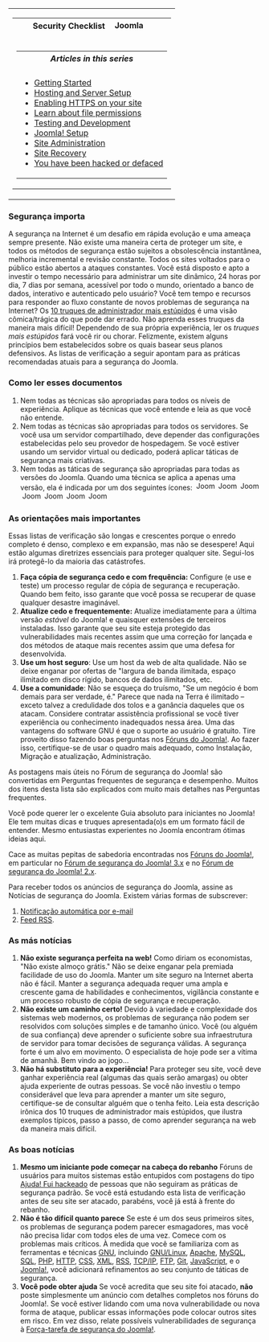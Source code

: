 <!-- Filename: Security_Checklist/Getting_Started / Display title: Lista de verificação de segurança/Primeiros passos -->

<table class="navbox" data-cellspacing="0">

<tbody>
<tr class="odd">
<td><table class="nowraplinks navbox-inner" data-cellspacing="0">

<tbody>
<tr class="header">
<th colspan="2" class="navbox-title" scope="col">Security Checklist <img
src="https://docs.joomla.org/images/7/7b/Compat_icon_CMS.png"
decoding="async" data-file-width="87" data-file-height="17" width="87"
height="17" alt="Joomla CMS" /></th>
</tr>
&#10;<tr class="odd">
<td></td>
<td></td>
</tr>
<tr class="even">
<td colspan="2" class="navbox-abovebelow"></td>
</tr>
<tr class="odd">
<td></td>
<td></td>
</tr>
<tr class="even">
<td colspan="2" class="navbox-list navbox-odd"><table
class="nowraplinks navbox-subgroup" data-cellspacing="0">

<tbody>
<tr class="header">
<th colspan="2" class="navbox-title" scope="col"><em>Articles in this
series</em></th>
</tr>
&#10;<tr class="odd">
<td></td>
<td></td>
</tr>
<tr class="even">
<td colspan="2" class="navbox-list navbox-odd"><ul>
<li><a href="https://docs.joomla.org/Security_Checklist/Getting_Started"
title="Special:MyLanguage/Security Checklist/Getting Started">Getting
Started</a></li>
<li><a
href="https://docs.joomla.org/Security_Checklist/Hosting_and_Server_Setup"
title="Special:MyLanguage/Security Checklist/Hosting and Server Setup">Hosting
and Server Setup</a></li>
<li><a href="https://docs.joomla.org/Enabling_HTTPS_on_your_site"
title="Special:MyLanguage/Enabling HTTPS on your site">Enabling HTTPS on
your site</a></li>
<li><a
href="https://docs.joomla.org/Security_Checklist/Where_can_you_learn_more_about_file_permissions%3F"
title="Special:MyLanguage/Security Checklist/Where can you learn more about file permissions?">Learn
about file permissions</a></li>
<li><a
href="https://docs.joomla.org/Security_Checklist/Testing_and_Development"
title="Special:MyLanguage/Security Checklist/Testing and Development">Testing
and Development</a></li>
<li><a href="https://docs.joomla.org/Security_Checklist/Joomla!_Setup"
title="Special:MyLanguage/Security Checklist/Joomla! Setup">Joomla!
Setup</a></li>
<li><a
href="https://docs.joomla.org/Security_Checklisthttps://docs.joomla.org/Security%20Checklist/Site%20Administration">Site
Administration</a></li>
<li><a
href="https://docs.joomla.org/Security_Checklisthttps://docs.joomla.org/Security%20Checklist/Site%20Recovery">Site
Recovery</a></li>
<li><a
href="https://docs.joomla.org/Security_Checklist/You_have_been_hacked_or_defaced"
title="Special:MyLanguage/Security Checklist/You have been hacked or defaced">You
have been hacked or defaced</a></li>
</ul></td>
</tr>
</tbody>
</table></td>
</tr>
</tbody>
</table></td>
</tr>
</tbody>
</table>

### Segurança importa

A segurança na Internet é um desafio em rápida evolução e uma ameaça
sempre presente. Não existe uma maneira certa de proteger um site, e
todos os métodos de segurança estão sujeitos a obsolescência
instantânea, melhoria incremental e revisão constante. Todos os sites
voltados para o público estão abertos a ataques constantes. Você está
disposto e apto a investir o tempo necessário para administrar um site
dinâmico, 24 horas por dia, 7 dias por semana, acessível por todo o
mundo, orientado a banco de dados, interativo e autenticado pelo
usuário? Você tem tempo e recursos para responder ao fluxo constante de
novos problemas de segurança na Internet? Os [10 truques de
administrador mais
estúpidos](https://docs.joomla.org/Top_10_Stupidest_Administrator_Tricks "Top 10 Stupidest Administrator Tricks")
é uma visão cômica/trágica do que pode dar errado. Não aprenda esses
truques da maneira mais difícil! Dependendo de sua própria experiência,
ler os *truques mais estúpidos* fará você rir ou chorar. Felizmente,
existem alguns princípios bem estabelecidos sobre os quais basear seus
planos defensivos. As listas de verificação a seguir apontam para as
práticas recomendadas atuais para a segurança do Joomla.

### Como ler esses documentos

1.  Nem todas as técnicas são apropriadas para todos os níveis de
    experiência. Aplique as técnicas que você entende e leia as que você
    não entende.
2.  Nem todas as técnicas são apropriadas para todos os servidores. Se
    você usa um servidor compartilhado, deve depender das configurações
    estabelecidas pelo seu provedor de hospedagem. Se você estiver
    usando um servidor virtual ou dedicado, poderá aplicar táticas de
    segurança mais criativas.
3.  Nem todas as táticas de segurança são apropriadas para todas as
    versões do Joomla. Quando uma técnica se aplica a apenas uma versão,
    ela é indicada por um dos seguintes ícones:
     <img src="https://docs.joomla.org/images/4/43/Compat_icon_1_0.png"
    decoding="async" data-file-width="40" data-file-height="17" width="40"
    height="17" alt="Joomla 1.0" /> <img src="https://docs.joomla.org/images/c/c8/Compat_icon_1_5.png"
    decoding="async" data-file-width="40" data-file-height="17" width="40"
    height="17" alt="Joomla 1.5" /> <img src="https://docs.joomla.org/images/d/da/Compat_icon_1_6.png"
    decoding="async" data-file-width="40" data-file-height="17" width="40"
    height="17" alt="Joomla 1.6" /> <img src="https://docs.joomla.org/images/8/87/Compat_icon_1_7.png"
    decoding="async" data-file-width="40" data-file-height="17" width="40"
    height="17" alt="Joomla 1.7" /> <img src="https://docs.joomla.org/images/5/53/Compat_icon_2_5.png"
    decoding="async" data-file-width="40" data-file-height="17" width="40"
    height="17" alt="Joomla 2.5" /> <img src="https://docs.joomla.org/images/9/9e/Compat_icon_3_0.png"
    decoding="async" data-file-width="40" data-file-height="17" width="40"
    height="17" alt="Joomla 3.0" /> <img src="https://docs.joomla.org/images/d/d6/Compat_icon_3_1.png"
    decoding="async" data-file-width="40" data-file-height="17" width="40"
    height="17" alt="Joomla 3.1" />

### As orientações mais importantes

Essas listas de verificação são longas e crescentes porque o enredo
completo é denso, complexo e em expansão, mas não se desespere! Aqui
estão algumas diretrizes essenciais para proteger qualquer site.
Segui-los irá protegê-lo da maioria das catástrofes.

1.  **Faça cópia de segurança cedo e com frequência:** Configure (e use
    e teste) um processo regular de cópia de segurança e recuperação.
    Quando bem feito, isso garante que você possa se recuperar de quase
    qualquer desastre imaginável.
2.  **Atualize cedo e frequentemente:** Atualize imediatamente para a
    última versão *estável* do Joomla! e quaisquer extensões de
    terceiros instaladas. Isso garante que seu site esteja protegido das
    vulnerabilidades mais recentes assim que uma correção for lançada e
    dos métodos de ataque mais recentes assim que uma defesa for
    desenvolvida.
3.  **Use um host seguro**: Use um host da web de alta qualidade. Não se
    deixe enganar por ofertas de "largura de banda ilimitada, espaço
    ilimitado em disco rígido, bancos de dados ilimitados, etc.
4.  **Use a comunidade**: Não se esqueça do truísmo, "Se um negócio é
    bom demais para ser verdade, é." Parece que nada na Terra é
    ilimitado – exceto talvez a credulidade dos tolos e a ganância
    daqueles que os atacam. Considere contratar assistência profissional
    se você tiver experiência ou conhecimento inadequados nessa área.
    Uma das vantagens do software GNU é que o suporte ao usuário é
    gratuito. Tire proveito disso fazendo boas perguntas nos
    <a href="http://forum.joomla.org" class="external text" target="_blank"
    rel="noreferrer noopener">Fóruns do Joomla!</a>. Ao fazer isso,
    certifique-se de usar o quadro mais adequado, como Instalação,
    Migração e atualização, Administração.

As postagens mais úteis no Fórum de segurança do Joomla! são convertidas
em  Perguntas frequentes de segurança e
desempenho.
Muitos dos itens desta lista são explicados com muito mais detalhes nas
Perguntas frequentes.

Você pode querer ler o excelente  Guia absoluto para iniciantes no
Joomla!
Ele tem muitas dicas e truques apresentada(o)s em um formato fácil de
entender. Mesmo entusiastas experientes no Joomla encontram ótimas
ideias aqui.

Cace as muitas pepitas de sabedoria encontradas nos
<a href="http://forum.joomla.org" class="external text" target="_blank"
rel="noreferrer noopener">Fóruns do Joomla!</a>, em particular no
<a href="http://forum.joomla.org/viewforum.php?f=714"
class="external text" target="_blank" rel="noreferrer noopener">Fórum de
segurança do Joomla! 3.x</a> e no
<a href="http://forum.joomla.org/viewforum.php?f=621"
class="external text" target="_blank" rel="noreferrer noopener">Fórum de
segurança do Joomla! 2.x</a>.

Para receber todos os anúncios de segurança do Joomla, assine as
Notícias de segurança do Joomla. Existem várias formas de subscrever:

1.  <a
    href="http://feedburner.google.com/fb/a/mailverify?uri=JoomlaSecurityNews"
    class="external text" target="_blank"
    rel="nofollow noreferrer noopener">Notificação automática por e-mail</a>
2.  <a href="http://feeds.joomla.org/JoomlaSecurityNews"
    class="external text" target="_blank" rel="noreferrer noopener">Feed
    RSS</a>.

### As más notícias

1.  **Não existe segurança perfeita na web!** Como diriam os
    economistas, "Não existe almoço grátis." Não se deixe enganar pela
    premiada facilidade de uso do Joomla. Manter um site seguro na
    Internet aberta não é fácil. Manter a segurança adequada requer uma
    ampla e crescente gama de habilidades e conhecimentos, vigilância
    constante e um processo robusto de cópia de segurança e recuperação.
2.  **Não existe um caminho certo!** Devido à variedade e complexidade
    dos sistemas web modernos, os problemas de segurança não podem ser
    resolvidos com soluções simples e de tamanho único. Você (ou alguém
    de sua confiança) deve aprender o suficiente sobre sua
    infraestrutura de servidor para tomar decisões de segurança válidas.
    A segurança forte é um alvo em movimento. O especialista de hoje
    pode ser a vítima de amanhã. Bem vindo ao jogo...
3.  **Não há substituto para a experiência!** Para proteger seu site,
    você deve ganhar experiência real (algumas das quais serão amargas)
    ou obter ajuda experiente de outras pessoas. Se você não investiu o
    tempo considerável que leva para aprender a manter um site seguro,
    certifique-se de consultar alguém que o tenha feito. Leia esta
    descrição irônica dos  10 truques de administrador mais
    estúpidos,
    que ilustra exemplos típicos, passo a passo, de como aprender
    segurança na web da maneira mais difícil.

### As boas notícias

1.  **Mesmo um iniciante pode começar na cabeça do rebanho** Fóruns de
    usuários para muitos sistemas estão entupidos com postagens do tipo
    <a href="http://www.google.com/search?q=Ajuda!+Fui+hackeado"
    class="external text" target="_blank"
    rel="nofollow noreferrer noopener">Ajuda! Fui hackeado</a> de
    pessoas que não seguiram as práticas de segurança padrão. Se você
    está estudando esta lista de verificação antes de seu site ser
    atacado, parabéns, você já está à frente do rebanho.
2.  **Não é tão difícil quanto parece** Se este é um dos seus primeiros
    sites, os problemas de segurança podem parecer esmagadores, mas você
    não precisa lidar com todos eles de uma vez. Comece com os problemas
    mais críticos. À medida que você se familiariza com as ferramentas e
    técnicas
    <a href="http://www.gnu.org" class="external text" target="_blank"
    rel="nofollow noreferrer noopener">GNU</a>, incluindo
    <a href="http://www.gnu.org/" class="external text" target="_blank"
    rel="nofollow noreferrer noopener">GNU/Linux</a>,
    <a href="http://www.apache.org" class="external text" target="_blank"
    rel="nofollow noreferrer noopener">Apache</a>,
    <a href="http://www.mysql.com" class="external text" target="_blank"
    rel="nofollow noreferrer noopener">MySQL</a>,
    <a href="http://en.wikipedia.org/wiki/SQL" class="external text"
    target="_blank" rel="nofollow noreferrer noopener">SQL</a>,
    <a href="http://www.php.net" class="external text" target="_blank"
    rel="nofollow noreferrer noopener">PHP</a>,
    <a href="http://en.wikipedia.org/wiki/HTTP" class="external text"
    target="_blank" rel="nofollow noreferrer noopener">HTTP</a>,
    <a href="http://en.wikipedia.org/wiki/CSS" class="external text"
    target="_blank" rel="nofollow noreferrer noopener">CSS</a>,
    <a href="http://en.wikipedia.org/wiki/XML" class="external text"
    target="_blank" rel="nofollow noreferrer noopener">XML</a>,
    <a href="http://en.wikipedia.org/wiki/RSS" class="external text"
    target="_blank" rel="nofollow noreferrer noopener">RSS</a>,
    <a href="http://en.wikipedia.org/wiki/TCP/IP" class="external text"
    target="_blank" rel="nofollow noreferrer noopener">TCP/IP</a>,
    <a href="http://en.wikipedia.org/wiki/FTP" class="external text"
    target="_blank" rel="nofollow noreferrer noopener">FTP</a>,
    <a href="https://git-scm.com/" class="external text" target="_blank"
    rel="nofollow noreferrer noopener">Git</a>,
    <a href="http://en.wikipedia.org/wiki/JavaScript" class="external text"
    target="_blank" rel="nofollow noreferrer noopener">JavaScript</a>, e
    o
    <a href="http://www.joomla.org" class="external text" target="_blank"
    rel="noreferrer noopener">Joomla!</a>, você adicionará refinamentos
    ao seu conjunto de táticas de segurança.
3.  **Você pode obter ajuda** Se você acredita que seu site foi atacado,
    **não** poste simplesmente um anúncio com detalhes completos nos
    fóruns do Joomla!. Se você estiver lidando com uma nova
    vulnerabilidade ou nova forma de ataque, publicar essas informações
    pode colocar outros sites em risco. Em vez disso, relate possíveis
    vulnerabilidades de segurança à
    <a href="http://developer.joomla.org/security" class="external text"
    target="_blank" rel="noreferrer noopener">Força-tarefa de segurança do
    Joomla!</a>.
